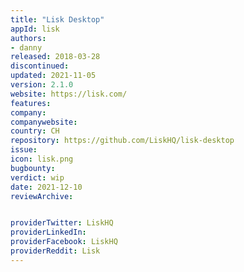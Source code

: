 ```yaml
---
title: "Lisk Desktop"
appId: lisk
authors:
- danny
released: 2018-03-28
discontinued: 
updated: 2021-11-05
version: 2.1.0
website: https://lisk.com/
features:
company: 
companywebsite: 
country: CH
repository: https://github.com/LiskHQ/lisk-desktop
issue: 
icon: lisk.png
bugbounty: 
verdict: wip
date: 2021-12-10
reviewArchive:


providerTwitter: LiskHQ
providerLinkedIn: 
providerFacebook: LiskHQ
providerReddit: Lisk
---
```


